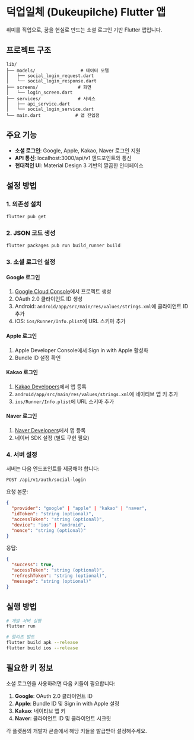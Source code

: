 # 덕업일체 (Dukeupilche) Flutter 앱

취미를 직업으로, 꿈을 현실로 만드는 소셜 로그인 기반 Flutter 앱입니다.

## 프로젝트 구조

```
lib/
├── models/                 # 데이터 모델
│   ├── social_login_request.dart
│   └── social_login_response.dart
├── screens/               # 화면
│   └── login_screen.dart
├── services/              # 서비스
│   ├── api_service.dart
│   └── social_login_service.dart
└── main.dart             # 앱 진입점
```

## 주요 기능

- **소셜 로그인**: Google, Apple, Kakao, Naver 로그인 지원
- **API 통신**: localhost:3000/api/v1 엔드포인트와 통신
- **현대적인 UI**: Material Design 3 기반의 깔끔한 인터페이스

## 설정 방법

### 1. 의존성 설치

```bash
flutter pub get
```

### 2. JSON 코드 생성

```bash
flutter packages pub run build_runner build
```

### 3. 소셜 로그인 설정

#### Google 로그인
1. [Google Cloud Console](https://console.cloud.google.com/)에서 프로젝트 생성
2. OAuth 2.0 클라이언트 ID 생성
3. Android: `android/app/src/main/res/values/strings.xml`에 클라이언트 ID 추가
4. iOS: `ios/Runner/Info.plist`에 URL 스키마 추가

#### Apple 로그인
1. Apple Developer Console에서 Sign in with Apple 활성화
2. Bundle ID 설정 확인

#### Kakao 로그인
1. [Kakao Developers](https://developers.kakao.com/)에서 앱 등록
2. `android/app/src/main/res/values/strings.xml`에 네이티브 앱 키 추가
3. `ios/Runner/Info.plist`에 URL 스키마 추가

#### Naver 로그인
1. [Naver Developers](https://developers.naver.com/)에서 앱 등록
2. 네이버 SDK 설정 (별도 구현 필요)

### 4. 서버 설정

서버는 다음 엔드포인트를 제공해야 합니다:

```
POST /api/v1/auth/social-login
```

요청 본문:
```json
{
  "provider": "google" | "apple" | "kakao" | "naver",
  "idToken": "string (optional)",
  "accessToken": "string (optional)",
  "device": "ios" | "android",
  "nonce": "string (optional)"
}
```

응답:
```json
{
  "success": true,
  "accessToken": "string (optional)",
  "refreshToken": "string (optional)",
  "message": "string (optional)"
}
```

## 실행 방법

```bash
# 개발 서버 실행
flutter run

# 릴리즈 빌드
flutter build apk --release
flutter build ios --release
```

## 필요한 키 정보

소셜 로그인을 사용하려면 다음 키들이 필요합니다:

1. **Google**: OAuth 2.0 클라이언트 ID
2. **Apple**: Bundle ID 및 Sign in with Apple 설정
3. **Kakao**: 네이티브 앱 키
4. **Naver**: 클라이언트 ID 및 클라이언트 시크릿

각 플랫폼의 개발자 콘솔에서 해당 키들을 발급받아 설정해주세요.
